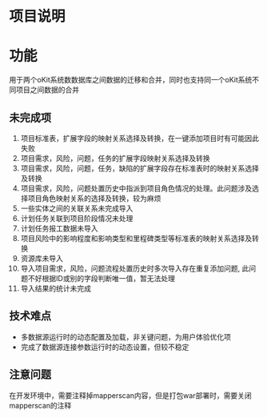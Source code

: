 #  项目说明

功能
==========================
用于两个oKit系统数数据库之间数据的迁移和合并，同时也支持同一个oKit系统不同项目之间数据的合并

未完成项
----------------------------
1. 项目标准表，扩展字段的映射关系选择及转换，在一键添加项目时有可能因此失败
2. 项目需求，风险，问题，任务的扩展字段映射关系选择及转换
3. 项目需求，风险，问题，任务，缺陷的扩展字段存在标准表时的映射关系选择及转换
4. 项目需求，风险，问题处置历史中指派到项目角色情况的处理。此问题涉及选择项目角色映射关系的选择及转换，较为麻烦
5. 一些实体之间的关联关系未完成导入
6. 计划任务关联到项目阶段情况未处理
7. 计划任务报工数据未导入
8. 项目风险中的影响程度和影响类型和里程碑类型等标准表的映射关系选择及转换
9. 资源库未导入
10. 导入项目需求，风险，问题流程处置历史时多次导入存在重复添加问题, 此问题不好根据ID或别的字段判断唯一值，暂无法处理
11. 导入结果的统计未完成

技术难点
-------
* 多数据源运行时的动态配置及加载，非关键问题，为用户体验优化项
* 完成了数据源连接参数运行时的动态设置，但较不稳定

注意问题
--------
在开发环境中，需要注释掉mapperscan内容，但是打包war部署时，需要关闭mapperscan的注释
